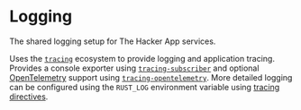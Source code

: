 # Logging

The shared logging setup for The Hacker App services.

Uses the [`tracing`][tracing] ecosystem to provide logging and application tracing. Provides a console exporter using
[`tracing-subscriber`][tracing-subscriber] and optional [OpenTelemetry][otel] support using 
[`tracing-opentelemetry`][tracing-otel]. More detailed logging can be configured using the `RUST_LOG` environment
variable using [tracing directives][].

[tracing]: https://docs.rs/tracing/latest/tracing/
[tracing-subscriber]: https://docs.rs/tracing-subscriber/latest/tracing_subscriber/
[otel]: https://docs.rs/opentelemetry/latest/opentelemetry/
[tracing-otel]: https://docs.rs/tracing-opentelemetry/latest/tracing_opentelemetry/
[tracing directives]: https://docs.rs/tracing-subscriber/latest/tracing_subscriber/filter/struct.EnvFilter.html#directives
